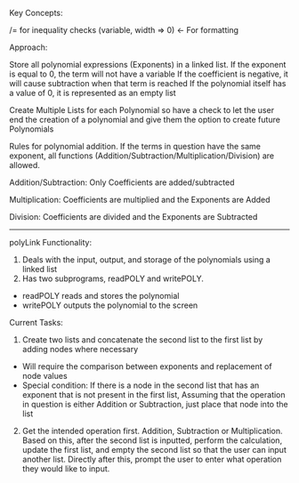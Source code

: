 Key Concepts:


/= for inequality checks
(variable, width => 0) <- For formatting

Approach:

Store all polynomial expressions (Exponents) in a linked list.
If the exponent is equal to 0, the term will not have a variable
If the coefficient is negative, it will cause subtraction when that term is reached
If the polynomial itself has a value of 0, it is represented as an empty list

Create Multiple Lists for each Polynomial so have a check to let the user end the creation 
of a polynomial and give them the option to create future Polynomials

Rules for polynomial addition. If the terms in question have the same exponent,
all functions (Addition/Subtraction/Multiplication/Division) are allowed.

Addition/Subtraction: Only Coefficients are added/subtracted

Multiplication: Coefficients are multiplied and the Exponents are Added

Division: Coefficients are divided and the Exponents are Subtracted

 
 ______________________________

polyLink Functionality:
1. Deals with the input, output, and storage of the polynomials using a linked list
2. Has two subprograms, readPOLY and writePOLY.
- readPOLY reads and stores the polynomial
- writePOLY outputs the polynomial to the screen

Current Tasks:
1. Create two lists and concatenate the second list to the first list by adding nodes where necessary
- Will require the comparison between exponents and replacement of node values
- Special condition: If there is a node in the second list that has an exponent that is not present in the first list,
Assuming that the operation in question is either Addition or Subtraction, just place that node into the list

2. Get the intended operation first. Addition, Subtraction or Multiplication. Based on this, after the second list is 
inputted, perform the calculation, update the first list, and empty the second list so that the user can input another list.
Directly after this, prompt the user to enter what operation they would like to input.
